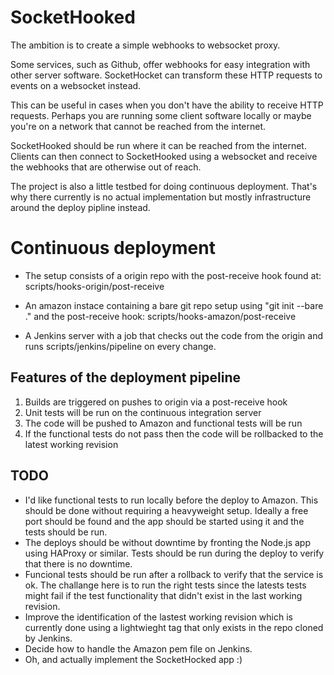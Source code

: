 SocketHooked
============

The ambition is to create a simple webhooks to websocket proxy.

Some services, such as Github, offer webhooks for easy integration with other
server software. SocketHocket can transform these HTTP requests to events on a
websocket instead.

This can be useful in cases when you don't have the ability to receive HTTP
requests. Perhaps you are running some client software locally or maybe you're
on a network that cannot be reached from the internet.

SocketHooked should be run where it can be reached from the internet. Clients
can then connect to SocketHooked using a websocket and receive the webhooks
that are otherwise out of reach.

The project is also a little testbed for doing continuous deployment. That's
why there currently is no actual implementation but mostly infrastructure
around the deploy pipline instead.


Continuous deployment
=====================

* The setup consists of a origin repo with the post-receive hook found at:
scripts/hooks-origin/post-receive

* An amazon instace containing a bare git repo setup using "git init --bare ."
and the post-receive hook: scripts/hooks-amazon/post-receive

* A Jenkins server with a job that checks out the code from the origin and runs
scripts/jenkins/pipeline on every change.

## Features of the deployment pipeline

1. Builds are triggered on pushes to origin via a post-receive hook
2. Unit tests will be run on the continuous integration server
3. The code will be pushed to Amazon and functional tests will be run
4. If the functional tests do not pass then the code will be rollbacked to the
   latest working revision

## TODO

* I'd like functional tests to run locally before the deploy to Amazon. This
  should be done without requiring a heavyweight setup. Ideally a free port
  should be found and the app should be started using it and the tests should
  be run.
* The deploys should be without downtime by fronting the Node.js app using
  HAProxy or similar. Tests should be run during the deploy to verify that
  there is no downtime.
* Funcional tests should be run after a rollback to verify that the service is
  ok. The challange here is to run the right tests since the latests tests
  might fail if the test functionality that didn't exist in the last working
  revision.
* Improve the identification of the lastest working revision which is currently
  done using a lightwieght tag that only exists in the repo cloned by Jenkins.
* Decide how to handle the Amazon pem file on Jenkins.
* Oh, and actually implement the SocketHocked app :)
